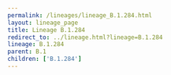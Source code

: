 ```yaml
---
permalink: /lineages/lineage_B.1.284.html
layout: lineage_page
title: Lineage B.1.284
redirect_to: ../lineage.html?lineage=B.1.284
lineage: B.1.284
parent: B.1
children: ['B.1.284']
---
```

